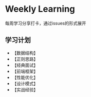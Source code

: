 # Weekly Learning

每周学习分享打卡，通过issues的形式展开

## 学习计划

- 【数据结构】
- 【正则思路】
- 【经典面试】
- 【前端框架】
- 【性能优化】
- 【设计模式】
- 【实战经验】